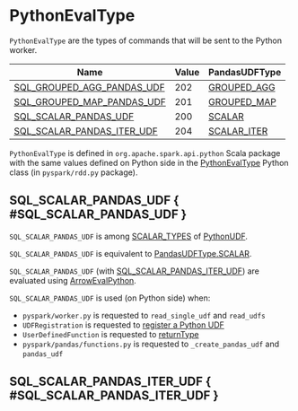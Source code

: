 # PythonEvalType

`PythonEvalType` are the types of commands that will be sent to the Python worker.

Name | Value | PandasUDFType
-----|-------|--------------
[SQL_GROUPED_AGG_PANDAS_UDF](#SQL_GROUPED_AGG_PANDAS_UDF) | 202 | [GROUPED_AGG](../pyspark/sql/pandas/PandasUDFType.md#GROUPED_AGG)
[SQL_GROUPED_MAP_PANDAS_UDF](#SQL_GROUPED_MAP_PANDAS_UDF) | 201 | [GROUPED_MAP](../pyspark/sql/pandas/PandasUDFType.md#GROUPED_MAP)
[SQL_SCALAR_PANDAS_UDF](#SQL_SCALAR_PANDAS_UDF) | 200 | [SCALAR](../pyspark/sql/pandas/PandasUDFType.md#SCALAR)
[SQL_SCALAR_PANDAS_ITER_UDF](#SQL_SCALAR_PANDAS_ITER_UDF) | 204 | [SCALAR_ITER](../pyspark/sql/pandas/PandasUDFType.md#SCALAR_ITER)

`PythonEvalType` is defined in `org.apache.spark.api.python` Scala package with the same values defined on Python side in the [PythonEvalType](../pyspark/sql/pandas/PandasUDFType.md) Python class (in `pyspark/rdd.py` package).

## SQL_SCALAR_PANDAS_UDF { #SQL_SCALAR_PANDAS_UDF }

`SQL_SCALAR_PANDAS_UDF` is among [SCALAR_TYPES](PythonUDF.md#SCALAR_TYPES) of [PythonUDF](PythonUDF.md).

`SQL_SCALAR_PANDAS_UDF` is equivalent to [PandasUDFType.SCALAR](../pyspark/sql/pandas/PandasUDFType.md#SCALAR).

`SQL_SCALAR_PANDAS_UDF` (with [SQL_SCALAR_PANDAS_ITER_UDF](#SQL_SCALAR_PANDAS_ITER_UDF)) are evaluated using [ArrowEvalPython](ArrowEvalPython.md).

`SQL_SCALAR_PANDAS_UDF` is used (on Python side) when:

* `pyspark/worker.py` is requested to `read_single_udf` and `read_udfs`
* `UDFRegistration` is requested to [register a Python UDF](UDFRegistration.md#register)
* `UserDefinedFunction` is requested to [returnType](UserDefinedFunction.md#returnType)
* `pyspark/pandas/functions.py` is requested to `_create_pandas_udf` and `pandas_udf`

## SQL_SCALAR_PANDAS_ITER_UDF { #SQL_SCALAR_PANDAS_ITER_UDF }
